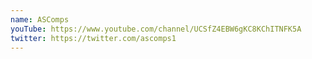 ```yaml
---
name: ASComps
youTube: https://www.youtube.com/channel/UCSfZ4EBW6gKC8KChITNFK5A
twitter: https://twitter.com/ascomps1
---
```

